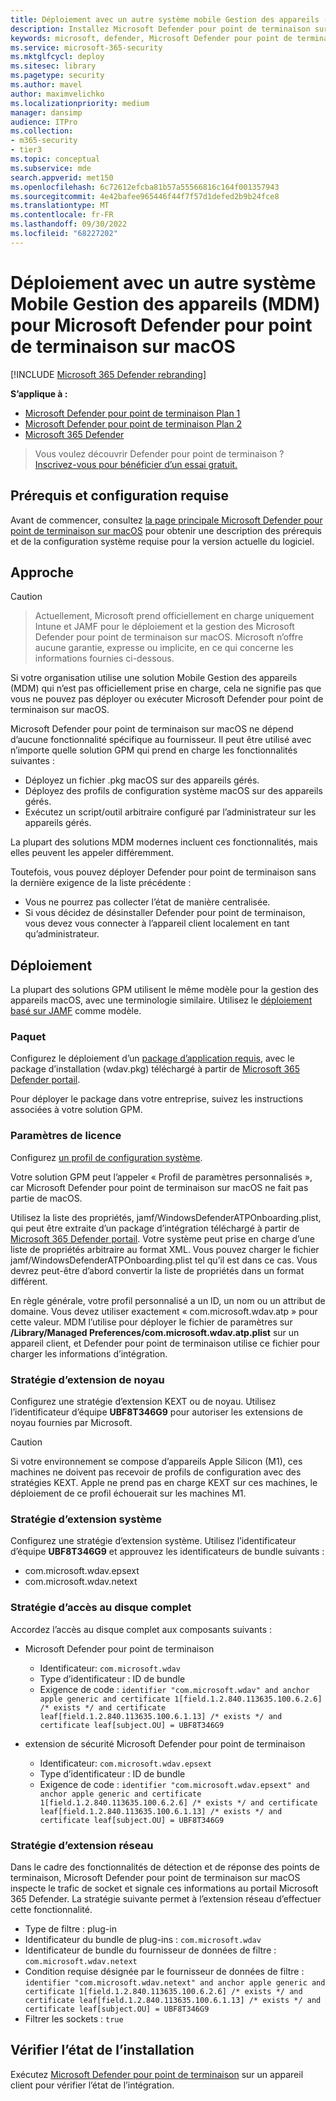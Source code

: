 ```yaml
---
title: Déploiement avec un autre système mobile Gestion des appareils (GPM) pour Microsoft Defender pour point de terminaison sur Mac
description: Installez Microsoft Defender pour point de terminaison sur Mac sur d’autres solutions de gestion.
keywords: microsoft, defender, Microsoft Defender pour point de terminaison, mac, installation, deploy, macos, catalina, mojave, high sierra
ms.service: microsoft-365-security
ms.mktglfcycl: deploy
ms.sitesec: library
ms.pagetype: security
ms.author: mavel
author: maximvelichko
ms.localizationpriority: medium
manager: dansimp
audience: ITPro
ms.collection:
- m365-security
- tier3
ms.topic: conceptual
ms.subservice: mde
search.appverid: met150
ms.openlocfilehash: 6c72612efcba81b57a55566816c164f001357943
ms.sourcegitcommit: 4e42bafee965446f44f7f57d1defed2b9b24fce8
ms.translationtype: MT
ms.contentlocale: fr-FR
ms.lasthandoff: 09/30/2022
ms.locfileid: "68227202"
---
```

# <a name="deployment-with-a-different-mobile-device-management-mdm-system-for-microsoft-defender-for-endpoint-on-macos"></a>Déploiement avec un autre système Mobile Gestion des appareils (MDM) pour Microsoft Defender pour point de terminaison sur macOS

[!INCLUDE [Microsoft 365 Defender rebranding](../../includes/microsoft-defender.md)]


**S’applique à :**
- [Microsoft Defender pour point de terminaison Plan 1](https://go.microsoft.com/fwlink/p/?linkid=2154037)
- [Microsoft Defender pour point de terminaison Plan 2](https://go.microsoft.com/fwlink/p/?linkid=2154037)
- [Microsoft 365 Defender](https://go.microsoft.com/fwlink/?linkid=2118804)

> Vous voulez découvrir Defender pour point de terminaison ? [Inscrivez-vous pour bénéficier d’un essai gratuit.](https://signup.microsoft.com/create-account/signup?products=7f379fee-c4f9-4278-b0a1-e4c8c2fcdf7e&ru=https://aka.ms/MDEp2OpenTrial?ocid=docs-wdatp-investigateip-abovefoldlink)
 
## <a name="prerequisites-and-system-requirements"></a>Prérequis et configuration requise

Avant de commencer, consultez [la page principale Microsoft Defender pour point de terminaison sur macOS](microsoft-defender-endpoint-mac.md) pour obtenir une description des prérequis et de la configuration système requise pour la version actuelle du logiciel.


## <a name="approach"></a>Approche

> [!CAUTION]

> Actuellement, Microsoft prend officiellement en charge uniquement Intune et JAMF pour le déploiement et la gestion des Microsoft Defender pour point de terminaison sur macOS. Microsoft n’offre aucune garantie, expresse ou implicite, en ce qui concerne les informations fournies ci-dessous.

Si votre organisation utilise une solution Mobile Gestion des appareils (MDM) qui n’est pas officiellement prise en charge, cela ne signifie pas que vous ne pouvez pas déployer ou exécuter Microsoft Defender pour point de terminaison sur macOS.

Microsoft Defender pour point de terminaison sur macOS ne dépend d’aucune fonctionnalité spécifique au fournisseur. Il peut être utilisé avec n’importe quelle solution GPM qui prend en charge les fonctionnalités suivantes :

- Déployez un fichier .pkg macOS sur des appareils gérés.
- Déployez des profils de configuration système macOS sur des appareils gérés.
- Exécutez un script/outil arbitraire configuré par l’administrateur sur les appareils gérés.

La plupart des solutions MDM modernes incluent ces fonctionnalités, mais elles peuvent les appeler différemment.

Toutefois, vous pouvez déployer Defender pour point de terminaison sans la dernière exigence de la liste précédente :

- Vous ne pourrez pas collecter l’état de manière centralisée.
- Si vous décidez de désinstaller Defender pour point de terminaison, vous devez vous connecter à l’appareil client localement en tant qu’administrateur.

## <a name="deployment"></a>Déploiement

La plupart des solutions GPM utilisent le même modèle pour la gestion des appareils macOS, avec une terminologie similaire. Utilisez le [déploiement basé sur JAMF](mac-install-with-jamf.md) comme modèle.

### <a name="package"></a>Paquet

Configurez le déploiement d’un [package d’application requis](mac-install-with-jamf.md), avec le package d’installation (wdav.pkg) téléchargé à partir de [Microsoft 365 Defender portail](mac-install-with-jamf.md).

Pour déployer le package dans votre entreprise, suivez les instructions associées à votre solution GPM.

### <a name="license-settings"></a>Paramètres de licence

Configurez [un profil de configuration système](mac-install-with-jamf.md). 

Votre solution GPM peut l’appeler « Profil de paramètres personnalisés », car Microsoft Defender pour point de terminaison sur macOS ne fait pas partie de macOS.

Utilisez la liste des propriétés, jamf/WindowsDefenderATPOnboarding.plist, qui peut être extraite d’un package d’intégration téléchargé à partir de [Microsoft 365 Defender portail](mac-install-with-jamf.md).
Votre système peut prise en charge d’une liste de propriétés arbitraire au format XML. Vous pouvez charger le fichier jamf/WindowsDefenderATPOnboarding.plist tel qu’il est dans ce cas.
Vous devrez peut-être d’abord convertir la liste de propriétés dans un format différent.

En règle générale, votre profil personnalisé a un ID, un nom ou un attribut de domaine. Vous devez utiliser exactement « com.microsoft.wdav.atp » pour cette valeur.
MDM l’utilise pour déployer le fichier de paramètres sur **/Library/Managed Preferences/com.microsoft.wdav.atp.plist** sur un appareil client, et Defender pour point de terminaison utilise ce fichier pour charger les informations d’intégration.

### <a name="kernel-extension-policy"></a>Stratégie d’extension de noyau

Configurez une stratégie d’extension KEXT ou de noyau. Utilisez l’identificateur d’équipe **UBF8T346G9** pour autoriser les extensions de noyau fournies par Microsoft.

> [!CAUTION]
> Si votre environnement se compose d’appareils Apple Silicon (M1), ces machines ne doivent pas recevoir de profils de configuration avec des stratégies KEXT.
> Apple ne prend pas en charge KEXT sur ces machines, le déploiement de ce profil échouerait sur les machines M1.

### <a name="system-extension-policy"></a>Stratégie d’extension système

Configurez une stratégie d’extension système. Utilisez l’identificateur d’équipe **UBF8T346G9** et approuvez les identificateurs de bundle suivants :

- com.microsoft.wdav.epsext
- com.microsoft.wdav.netext

### <a name="full-disk-access-policy"></a>Stratégie d’accès au disque complet

Accordez l’accès au disque complet aux composants suivants :

- Microsoft Defender pour point de terminaison
    - Identificateur: `com.microsoft.wdav`
    - Type d’identificateur : ID de bundle
    - Exigence de code : `identifier "com.microsoft.wdav" and anchor apple generic and certificate 1[field.1.2.840.113635.100.6.2.6] /* exists */ and certificate leaf[field.1.2.840.113635.100.6.1.13] /* exists */ and certificate leaf[subject.OU] = UBF8T346G9`

- extension de sécurité Microsoft Defender pour point de terminaison
    - Identificateur: `com.microsoft.wdav.epsext`
    - Type d’identificateur : ID de bundle
    - Exigence de code : `identifier "com.microsoft.wdav.epsext" and anchor apple generic and certificate 1[field.1.2.840.113635.100.6.2.6] /* exists */ and certificate leaf[field.1.2.840.113635.100.6.1.13] /* exists */ and certificate leaf[subject.OU] = UBF8T346G9`

### <a name="network-extension-policy"></a>Stratégie d’extension réseau

Dans le cadre des fonctionnalités de détection et de réponse des points de terminaison, Microsoft Defender pour point de terminaison sur macOS inspecte le trafic de socket et signale ces informations au portail Microsoft 365 Defender. La stratégie suivante permet à l’extension réseau d’effectuer cette fonctionnalité.

- Type de filtre : plug-in
- Identificateur du bundle de plug-ins : `com.microsoft.wdav`
- Identificateur de bundle du fournisseur de données de filtre : `com.microsoft.wdav.netext`
- Condition requise désignée par le fournisseur de données de filtre : `identifier "com.microsoft.wdav.netext" and anchor apple generic and certificate 1[field.1.2.840.113635.100.6.2.6] /* exists */ and certificate leaf[field.1.2.840.113635.100.6.1.13] /* exists */ and certificate leaf[subject.OU] = UBF8T346G9`
- Filtrer les sockets : `true`

## <a name="check-installation-status"></a>Vérifier l’état de l’installation

Exécutez [Microsoft Defender pour point de terminaison](mac-install-with-jamf.md) sur un appareil client pour vérifier l’état de l’intégration.
